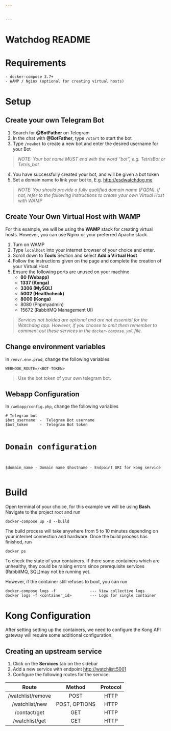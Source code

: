 ```yaml
---


---
```


<h1 id="watchdog-readme">Watchdog README</h1>
<h1 id="requirements">Requirements</h1>
<pre><code>- docker-compose 3.7+
- WAMP / Nginx (optional for creating virtual hosts)
</code></pre>
<h1 id="setup">Setup</h1>
<h2 id="create-your-own-telegram-bot">Create your own Telegram Bot</h2>
<ol>
<li>Search for <strong>@BotFather</strong> on Telegram</li>
<li>In the chat with <strong>@BotFather</strong>, type <code>/start</code> to start the bot</li>
<li>Type <code>/newbot</code> to create a new bot and enter the desired username for your Bot</li>
</ol>
<blockquote>
<p><em>NOTE: Your bot name MUST end with the word “bot”, e.g. TetrisBot or Tetris_bot</em></p>
</blockquote>
<ol start="4">
<li>You have successfully created your bot, and will be given a bot token</li>
<li>Set a domain name to link your bot to, E.g. <a href="http://esdwatchdog.me">http://esdwatchdog.me</a></li>
</ol>
<blockquote>
<p><em>NOTE: You should provide a fully qualified domain name (FQDN). If not, refer to the following instructions to create your own Virtual Host with WAMP</em></p>
</blockquote>
<h2 id="create-your-own-virtual-host-with-wamp">Create Your Own Virtual Host with WAMP</h2>
<p>For this example, we will be using the <strong>WAMP</strong> stack for creating virtual hosts. However, you can use Nginx or  your preferred Apache stack.</p>
<ol>
<li>Turn on WAMP</li>
<li>Type <code>localhost</code> into your internet browser of your choice and enter.</li>
<li>Scroll down to <strong>Tools</strong> Section and select <strong>Add a Virtual Host</strong></li>
<li>Follow the instructions given on the page and complete the creation of your Virtual Host</li>
<li>Ensure the following ports are unused on your machine
<ul>
<li><strong>80 (Webapp)</strong></li>
<li><strong>1337 (Konga)</strong></li>
<li><strong>3306 (MySQL)</strong></li>
<li><strong>5002 (Healthcheck)</strong></li>
<li><strong>8000 (Konga)</strong></li>
<li>8080 (Phpmyadmin)</li>
<li>15672 (RabbitMQ Management UI)</li>
</ul>
</li>
</ol>
<blockquote>
<p><em>Services not bolded are optional and are not essential for the Watchdog app. However, if you choose to omit them remember to comment out these services in the <code>docker-compose.yml</code> file.</em></p>
</blockquote>
<h2 id="change-environment-variables">Change environment variables</h2>
<p>In <code>/env/.env.prod</code>, change the following variables:</p>
<p><code>WEBHOOK_ROUTE=/&lt;BOT-TOKEN&gt;</code></p>
<blockquote>
<p>Use the bot token of your own telegram bot.</p>
</blockquote>
<h2 id="webapp-configuration">Webapp Configuration</h2>
<p>In <code>/webapp/config.php</code>, change the following variables</p>
<pre><code># Telegram bot
$bot_username  -  Telegram Bot username
$bot_token     -  Telegram Bot token

# Domain configuration
$domain_name   -  Domain name
$hostname      -  Endpoint URI for kong service
</code></pre>
<h1 id="build">Build</h1>
<p>Open terminal of your choice, for this example we will be using <strong>Bash</strong>. Navigate to the project root and run</p>
<p><code>docker-compose up -d --build</code></p>
<p>The build process will take anywhere from 5 to 10 minutes depending on your internet connection and hardware. Once the build process has finished, run</p>
<p><code>docker ps</code></p>
<p>To check the state of your containers. If there some containers which are unhealthy, they could be raising errors since prerequisite services (RabbitMQ, SQL)may not be running yet.</p>
<p>However, if the container still refuses to boot, you can run</p>
<pre><code>docker-compose logs -f               --- View collective logs
docker logs -f &lt;container_id&gt;        --- Logs for single container
</code></pre>
<h1 id="kong-configuration">Kong Configuration</h1>
<p>After setting setting up the containers, we need to configure the Kong API gateway will require some additional configuration.</p>
<h2 id="creating-an-upstream-service">Creating an upstream service</h2>
<ol>
<li>Click on the <strong>Services</strong> tab on the sidebar</li>
<li>Add a new service with endpoint <a href="http://watchlist:5001">http://watchlist:5001</a></li>
<li>Configure the following routes for the service</li>
</ol>

<table>
<thead>
<tr>
<th align="center">Route</th>
<th align="center">Method</th>
<th align="center">Protocol</th>
</tr>
</thead>
<tbody>
<tr>
<td align="center">/watchlist/remove</td>
<td align="center">POST</td>
<td align="center">HTTP</td>
</tr>
<tr>
<td align="center">/watchlist/new</td>
<td align="center">POST, OPTIONS</td>
<td align="center">HTTP</td>
</tr>
<tr>
<td align="center">/contact/get</td>
<td align="center">GET</td>
<td align="center">HTTP</td>
</tr>
<tr>
<td align="center">/watchlist/get</td>
<td align="center">GET</td>
<td align="center">HTTP</td>
</tr>
</tbody>
</table>
